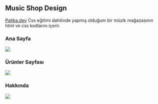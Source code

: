 ## Music Shop Design
[Patika.dev](https://www.patika.dev/tr) Css eğitimi dahilinde yapmış olduğum bir müzik mağazasının html ve css kodlarını içerir. 

### Ana Sayfa
![](https://github.com/senanuryesilyurt/HTML&CSS-Exercises/blob/main/MusicShopDesign/photos/p1.png)
### Ürünler Sayfası
![](https://github.com/senanuryesilyurt/HTML&CSS-Exercises/blob/main/MusicShopDesign/photos/p2.png)
### Hakkında 
![](https://github.com/senanuryesilyurt/HTML&CSS-Exercises/blob/main/MusicShopDesign/photos/p3.png)
